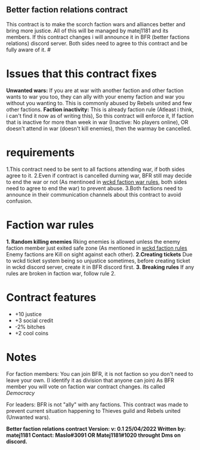 ## Better faction relations contract

This contract is to make the scorch faction wars and alliances better and bring more justice. All of this will be managed by matej1181 and its members. If this contract changes i will announce it in BFR (better factions relations) discord server. Both sides need to agree to this contract and be fully aware of it. #

# Issues that this contract fixes

**Unwanted wars:** If you are at war with another faction and other faction wants to war you too, they can ally with your enemy faction and war you without you wanting to. This is commonly abused by Rebels united and few other factions.
**Faction inactivity:** This is already faction rule (Atleast i think, i can't find it now as of writing this), So this contract will enforce it, If faction that is inactive for more than week in war (Inactive: No players online), OR doesn't attend in war (doesn't kill enemies), then the warmay be cancelled.

# requirements

1.This contract need to be sent to all factions attending war, if both sides agree to it.
2.Even if contract is cancelled durning war, BFR still may decide to end the war or not (As mentinoed in [wckd faction war rules](https://discord.com/channels/710308659225165883/947675706652000257/949118826690261002), both sides need to agree to end the war) to prevent abuse.
3.Both factions need to announce in their communication channels about this contract to avoid confusion.

# Faction war rules

**1\. Random killing enemies**
Rking enemies is allowed unless the enemy faction member just exited safe zone (As mentioned in [wckd faction rules](https://discord.com/channels/710308659225165883/947675706652000257/949118826690261002) Enemy factions are Kill on sight against each other).
**2.Creating tickets**
Due to wckd ticket system being so unjustice sometimes, before creating ticket in wckd discord server, create it in BFR discord first.
**3\. Breaking rules**
If any rules are broken in faction war, follow rule 2.

# Contract features
- +10 justice
- +3 social credit
-  -2% bitches
-  +2 cool coins

# Notes

For faction members: You can join BFR, it is not faction so you don't need to leave your own. (I identify it as division that anyone can join)
As BFR member you will vote on faction war contract changes.
its called *Democracy*

For leaders: BFR is not "ally" with any factions. This contract was made to prevent current situation happening to Thieves guild and Rebels united (Unwanted wars).

**Better faction relations contract
Version: v: 0.1 25/04/2022
Written by: matej1181
Contact: Maslo#3091 OR Matej1181#1020 throught Dms on discord.**
